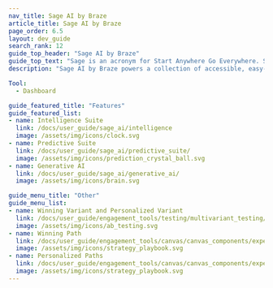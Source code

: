 ```yaml
---
nav_title: Sage AI by Braze
article_title: Sage AI by Braze
page_order: 6.5
layout: dev_guide
search_rank: 12
guide_top_header: "Sage AI by Braze"
guide_top_text: "Sage is an acronym for Start Anywhere Go Everywhere. Sage AI by Braze powers a collection of accessible, easy-to-use tools that lower the barriers to entry for creativity, personalization and optimization for your engagement strategy. With Sage AI by Braze capabilities, you can have a trusted advisor to help guide your creativity, make better decisions, and optimize the user experience for your customers."
description: "Sage AI by Braze powers a collection of accessible, easy-to-use tools that lower the barriers to entry for creativity, personalization and optimization for your engagement strategy."

Tool:
  - Dashboard

guide_featured_title: "Features"
guide_featured_list:
- name: Intelligence Suite
  link: /docs/user_guide/sage_ai/intelligence
  image: /assets/img/icons/clock.svg
- name: Predictive Suite
  link: /docs/user_guide/sage_ai/predictive_suite/
  image: /assets/img/icons/prediction_crystal_ball.svg
- name: Generative AI
  link: /docs/user_guide/sage_ai/generative_ai/
  image: /assets/img/icons/brain.svg

guide_menu_title: "Other"
guide_menu_list:
- name: Winning Variant and Personalized Variant
  link: /docs/user_guide/engagement_tools/testing/multivariant_testing/optimizations/
  image: /assets/img/icons/ab_testing.svg
- name: Winning Path
  link: /docs/user_guide/engagement_tools/canvas/canvas_components/experiment_step/winning_path/
  image: /assets/img/icons/strategy_playbook.svg
- name: Personalized Paths
  link: /docs/user_guide/engagement_tools/canvas/canvas_components/experiment_step/personalized_paths/
  image: /assets/img/icons/strategy_playbook.svg
---
```



<br>